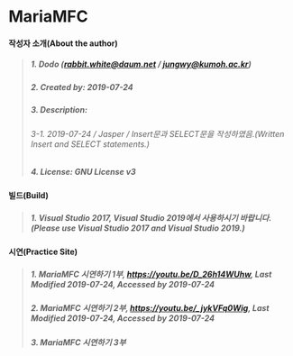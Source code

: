 # MariaMFC
#### 작성자 소개(About the author)
> ##### 1. Dodo (rabbit.white@daum.net / jungwy@kumoh.ac.kr)
> ##### 2. Created by: 2019-07-24
> ##### 3. Description: 
> ###### 3-1. 2019-07-24 / Jasper / Insert문과 SELECT문을 작성하였음.(Written Insert and SELECT statements.)
> ##### 4. License: GNU License v3


#### 빌드(Build)
> ##### 1. Visual Studio 2017, Visual Studio 2019에서 사용하시기 바랍니다.(Please use Visual Studio 2017 and Visual Studio 2019.)

#### 시연(Practice Site)
> ##### 1. MariaMFC 시연하기 1부, https://youtu.be/D_26h14WUhw, Last Modified 2019-07-24, Accessed by 2019-07-24
> ##### 2. MariaMFC 시연하기 2부, https://youtu.be/_jykVFq0Wig, Last Modified 2019-07-24, Accessed by 2019-07-24
> ##### 3. MariaMFC 시연하기 3부
